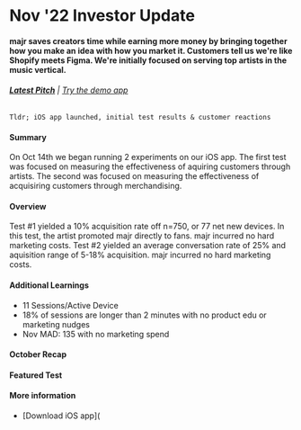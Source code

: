 # Nov '22 Investor Update

#### majr saves creators time while earning more money by bringing together how you make an idea with how you market it. Customers tell us we're like Shopify meets Figma. We're initially focused on serving top artists in the music vertical.<BR>

###### **[Latest Pitch](https://docsend.com/view/jnwm8riu4grhi8zv)**  |  [Try the demo app](https://apps.apple.com/us/app/majr/id1634121602)

```
Tldr; iOS app launched, initial test results & customer reactions
```
#### Summary  
  On Oct 14th we began running 2 experiments on our iOS app. The first test was focused on measuring the effectiveness of aquiring customers through artists. The second was focused on measuring the effectiveness of acquisiring customers through merchandising.  
  
#### Overview    
  Test #1 yielded a 10% acquisition rate off n=750, or 77 net new devices. In this test, the artist promoted majr directly to fans. majr incurred no hard marketing costs. 
  Test #2 yielded an average conversation rate of 25% and aquisition range of 5-18% acquisition. majr incurred no hard marketing costs. 
  
  #### Additional Learnings
  - 11 Sessions/Active Device 
  - 18% of sessions are longer than 2 minutes with no product edu or marketing nudges 
  - Nov MAD: 135 with no marketing spend   

#### October Recap


#### Featured Test  
  
  
  #### More information 
  - [Download iOS app](
  
